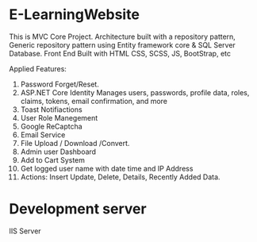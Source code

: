 # E-LearningWebsite
This is  MVC Core Project.
Architecture built with a repository pattern, Generic repository pattern using Entity framework core & SQL Server Database.
Front End Built with HTML CSS, SCSS, JS, BootStrap, etc

Applied Features:
1. Password Forget/Reset.
2. ASP.NET Core Identity Manages users, passwords, profile data, roles, claims, tokens, email confirmation, and more
3. Toast Notifiactions
4. User Role Manegement
5. Google ReCaptcha
6. Email Service
7. File Upload / Download /Convert.
8. Admin user Dashboard 
9. Add to Cart System
10. Get logged user name with date time and IP Address
11. Actions: Insert Update, Delete, Details, Recently Added Data.


# Development server
IIS Server
